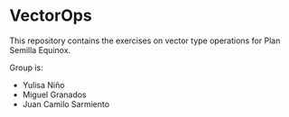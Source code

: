 # VectorOps

This repository contains the exercises on vector type operations for Plan Semilla Equinox.

Group is:

* Yulisa Niño
* Miguel Granados
* Juan Camilo Sarmiento
